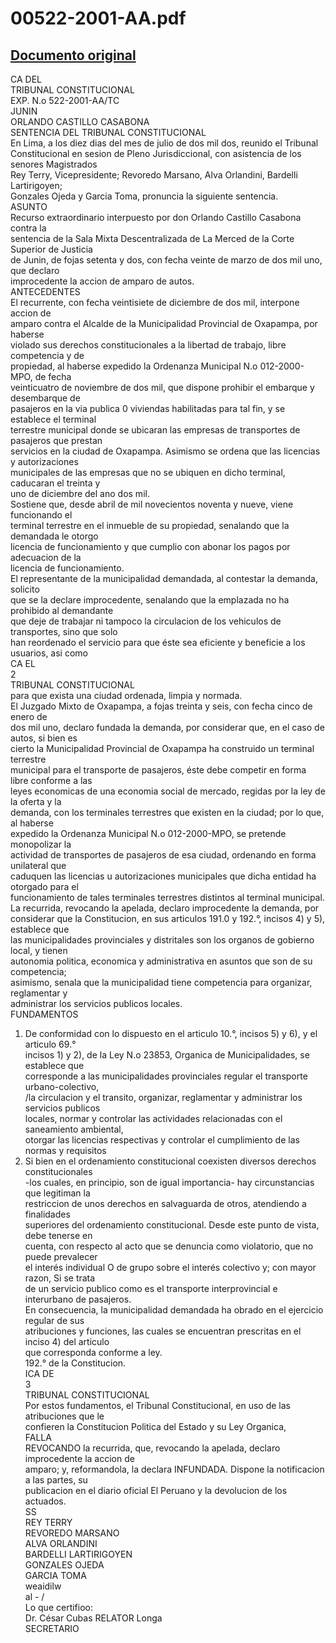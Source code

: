 
00522-2001-AA.pdf
=================
  
[Documento original](https://tc.gob.pe/jurisprudencia/2002/00522-2001-AA.pdf)  
---  
CA DEL  
TRIBUNAL CONSTITUCIONAL  
EXP. N.o 522-2001-AA/TC  
JUNIN  
ORLANDO CASTILLO CASABONA  
SENTENCIA DEL TRIBUNAL CONSTITUCIONAL  
En Lima, a los diez dias del mes de julio de dos mil dos, reunido el Tribunal  
Constitucional en sesion de Pleno Jurisdiccional, con asistencia de los senores Magistrados  
Rey Terry, Vicepresidente; Revoredo Marsano, Alva Orlandini, Bardelli Lartirigoyen;  
Gonzales Ojeda y Garcia Toma, pronuncia la siguiente sentencia.  
ASUNTO  
Recurso extraordinario interpuesto por don Orlando Castillo Casabona contra la  
sentencia de la Sala Mixta Descentralizada de La Merced de la Corte Superior de Justicia  
de Junin, de fojas setenta y dos, con fecha veinte de marzo de dos mil uno, que declaro  
improcedente la accion de amparo de autos.  
ANTECEDENTES  
El recurrente, con fecha veintisiete de diciembre de dos mil, interpone accion de  
amparo contra el Alcalde de la Municipalidad Provincial de Oxapampa, por haberse  
violado sus derechos constitucionales a la libertad de trabajo, libre competencia y de  
propiedad, al haberse expedido la Ordenanza Municipal N.o 012-2000-MPO, de fecha  
veinticuatro de noviembre de dos mil, que dispone prohibir el embarque y desembarque de  
pasajeros en la via publica 0 viviendas habilitadas para tal fin, y se establece el terminal  
terrestre municipal donde se ubicaran las empresas de transportes de pasajeros que prestan  
servicios en la ciudad de Oxapampa. Asimismo se ordena que las licencias y autorizaciones  
municipales de las empresas que no se ubiquen en dicho terminal, caducaran el treinta y  
uno de diciembre del ano dos mil.  
Sostiene que, desde abril de mil novecientos noventa y nueve, viene funcionando el  
terminal terrestre en el inmueble de su propiedad, senalando que la demandada le otorgo  
licencia de funcionamiento y que cumplio con abonar los pagos por adecuacion de la  
licencia de funcionamiento.  
El representante de la municipalidad demandada, al contestar la demanda, solicito  
que se la declare improcedente, senalando que la emplazada no ha prohibido al demandante  
que deje de trabajar ni tampoco la circulacion de los vehiculos de transportes, sino que solo  
han reordenado el servicio para que éste sea eficiente y beneficie a los usuarios, asi como  
CA EL  
2  
TRIBUNAL CONSTITUCIONAL  
para que exista una ciudad ordenada, limpia y normada.  
El Juzgado Mixto de Oxapampa, a fojas treinta y seis, con fecha cinco de enero de  
dos mil uno, declaro fundada la demanda, por considerar que, en el caso de autos, si bien es  
cierto la Municipalidad Provincial de Oxapampa ha construido un terminal terrestre  
municipal para el transporte de pasajeros, éste debe competir en forma libre conforme a las  
leyes economicas de una economia social de mercado, regidas por la ley de la oferta y la  
demanda, con los terminales terrestres que existen en la ciudad; por lo que, al haberse  
expedido la Ordenanza Municipal N.o 012-2000-MPO, se pretende monopolizar la  
actividad de transportes de pasajeros de esa ciudad, ordenando en forma unilateral que  
caduquen las licencias u autorizaciones municipales que dicha entidad ha otorgado para el  
funcionamiento de tales terminales terrestres distintos al terminal municipal.  
La recurrida, revocando la apelada, declaro improcedente la demanda, por  
considerar que la Constitucion, en sus articulos 191.0 y 192.°, incisos 4) y 5), establece que  
las municipalidades provinciales y distritales son los organos de gobierno local, y tienen  
autonomia politica, economica y administrativa en asuntos que son de su competencia;  
asimismo, senala que la municipalidad tiene competencia para organizar, reglamentar y  
administrar los servicios publicos locales.  
FUNDAMENTOS  
1. De conformidad con lo dispuesto en el articulo 10.°, incisos 5) y 6), y el articulo 69.°  
incisos 1) y 2), de la Ley N.o 23853, Organica de Municipalidades, se establece que  
corresponde a las municipalidades provinciales regular el transporte urbano-colectivo,  
/la circulacion y el transito, organizar, reglamentar y administrar los servicios publicos  
locales, normar y controlar las actividades relacionadas con el saneamiento ambiental,  
otorgar las licencias respectivas y controlar el cumplimiento de las normas y requisitos  
2. Si bien en el ordenamiento constitucional coexisten diversos derechos constitucionales  
-los cuales, en principio, son de igual importancia- hay circunstancias que legitiman la  
restriccion de unos derechos en salvaguarda de otros, atendiendo a finalidades  
superiores del ordenamiento constitucional. Desde este punto de vista, debe tenerse en  
cuenta, con respecto al acto que se denuncia como violatorio, que no puede prevalecer  
el interés individual O de grupo sobre el interés colectivo y; con mayor razon, Si se trata  
de un servicio publico como es el transporte interprovincial e interurbano de pasajeros.  
En consecuencia, la municipalidad demandada ha obrado en el ejercicio regular de sus  
atribuciones y funciones, las cuales se encuentran prescritas en el inciso 4) del articulo  
que corresponda conforme a ley.  
192.° de la Constitucion.  
ICA DE  
3  
TRIBUNAL CONSTITUCIONAL  
Por estos fundamentos, el Tribunal Constitucional, en uso de las atribuciones que le  
confieren la Constitucion Politica del Estado y su Ley Organica,  
FALLA  
REVOCANDO la recurrida, que, revocando la apelada, declaro improcedente la accion de  
amparo; y, reformandola, la declara INFUNDADA. Dispone la notificacion a las partes, su  
publicacion en el diario oficial El Peruano y la devolucion de los actuados.  
SS  
REY TERRY  
REVOREDO MARSANO  
ALVA ORLANDINI  
BARDELLI LARTIRIGOYEN  
GONZALES OJEDA  
GARCIA TOMA  
weaidilw  
al - /  
Lo que certifioo:  
Dr. César Cubas RELATOR Longa  
SECRETARIO